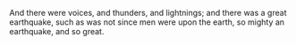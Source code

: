 And there were voices, and thunders, and lightnings; and there was a great earthquake, such as was not since men were upon the earth, so mighty an earthquake, and so great.
